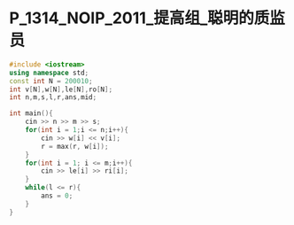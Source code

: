 # P_1314_NOIP_2011_提高组_聪明的质监员

<style scoped>
@import '/public/css/cpp.css';
</style>


```cpp
#include <iostream>
using namespace std;
const int N = 200010;
int v[N],w[N],le[N],ro[N];
int n,m,s,l,r,ans,mid;

int main(){
    cin >> n >> m >> s;
    for(int i = 1;i <= n;i++){
        cin >> w[i] << v[i];
        r = max(r, w[i]);
    }
    for(int i = 1; i <= m;i++){
        cin >> le[i] >> ri[i];
    }
    while(l <= r){
        ans = 0;
    }
}
```
    
